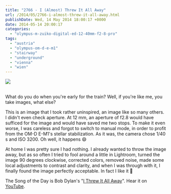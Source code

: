 ```yaml
---
title: "2766 - I (Almost) Threw It All Away"
url: /2014/05/2766-i-almost-threw-it-all-away.html
publishDate: Wed, 14 May 2014 18:00:17 +0000
date: 2014-05-14 20:00:17
categories: 
  - "olympus-m-zuiko-digital-ed-12-40mm-f2-8-pro"
tags: 
  - "austria"
  - "olympus-om-d-e-m1"
  - "stairway"
  - "underground"
  - "vienna"
  - "wien"
---
```

<div class="container">
<div class="center"><a target="_blank" href="https://d25zfm9zpd7gm5.cloudfront.net/1200x1200/2014/20140507_162549_lr.jpg"><img src="https://d25zfm9zpd7gm5.cloudfront.net/0600x0600/2014/20140507_162549_lr.jpg" /></a></div>
</div>
<br />

What do you do when you're early for the train? Well, if you're like me, you take images, what else?

This is an image that I took rather uninspired, an image like so many others. I didn't even check aperture. At 12 mm, an aperture of f2.8 would have sufficed for the image and would have saved me two stops. To make it even worse, I was careless and forgot to switch to manual mode, in order to profit from the OM-D E-M1's stellar stabilization. As it was, the camera chose 1/40 s and ISO 3200. Oh well, it happens 😄

At home I was pretty sure I had nothing. I already wanted to throw the image away, but as so often I tried to fool around a little in Lightroom, turned the image 90 degrees clockwise, corrected colors, removed noise, made some local adjustments to contrast and clarity, and when I was through with it, I finally found the image perfectly acceptable. In fact I like it 🙂

The Song of the Day is Bob Dylan's "<a href="http://www.lyricsmode.com/lyrics/b/bob_dylan/i_threw_it_all_away.html" target="_blank">I Threw It All Away</a>". Hear it on <a href="https://www.youtube.com/watch?v=8y9pcyiU6p4" target="_blank">YouTube</a>.
